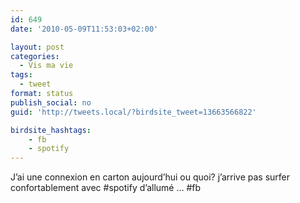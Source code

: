 ```yaml
---
id: 649
date: '2010-05-09T11:53:03+02:00'

layout: post
categories:
  - Vis ma vie
tags:
  - tweet
format: status
publish_social: no
guid: 'http://tweets.local/?birdsite_tweet=13663566822'

birdsite_hashtags:
    - fb
    - spotify
---
```


J’ai une connexion en carton aujourd’hui ou quoi? j’arrive pas surfer confortablement avec #spotify d’allumé … #fb